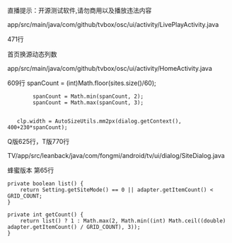 
直播提示：开源测试软件,请勿商用以及播放违法内容

 app/src/main/java/com/github/tvbox/osc/ui/activity/LivePlayActivity.java
 
471行

首页换源动态列数

app/src/main/java/com/github/tvbox/osc/ui/activity/HomeActivity.java

609行
            spanCount = (int)Math.floor(sites.size()/60);
            
            spanCount = Math.min(spanCount, 2);
            spanCount = Math.max(spanCount, 3);

            
       clp.width = AutoSizeUtils.mm2px(dialog.getContext(), 400+230*spanCount);
            
Q版625行，T版770行


TV/app/src/leanback/java/com/fongmi/android/tv/ui/dialog/SiteDialog.java

蜂蜜版本 第65行

    private boolean list() {
        return Setting.getSiteMode() == 0 || adapter.getItemCount() < GRID_COUNT;
    }

    private int getCount() {
        return list() ? 1 : Math.max(2, Math.min((int) Math.ceil((double) adapter.getItemCount() / GRID_COUNT), 3));
    }

